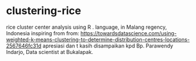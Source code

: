 # clustering-rice
rice cluster center analysis using R . language, in Malang regency, Indonesia
inspiring from from: https://towardsdatascience.com/using-weighted-k-means-clustering-to-determine-distribution-centres-locations-2567646fc31d
apresiasi dan t kasih disampaikan kpd Bp. Parawendy Indarjo, Data scientist at Bukalapak.
